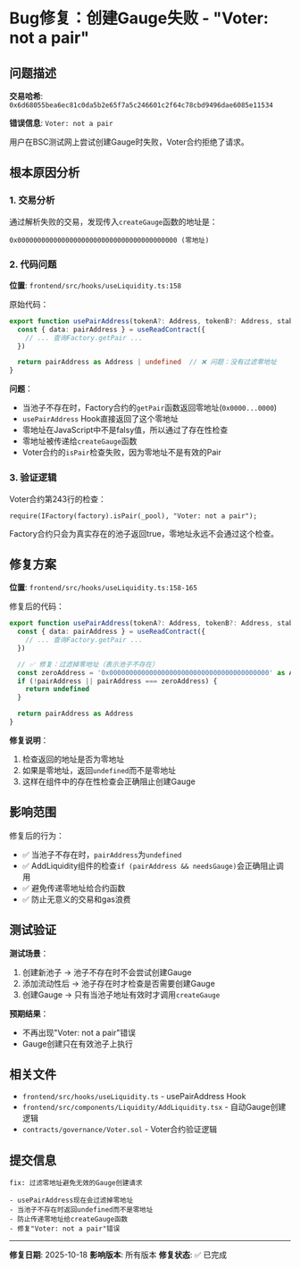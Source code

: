 # Bug修复：创建Gauge失败 - "Voter: not a pair"

## 问题描述

**交易哈希**: `0x6d68055bea6ec81c0da5b2e65f7a5c246601c2f64c78cbd9496dae6085e11534`

**错误信息**: `Voter: not a pair`

用户在BSC测试网上尝试创建Gauge时失败，Voter合约拒绝了请求。

## 根本原因分析

### 1. 交易分析

通过解析失败的交易，发现传入`createGauge`函数的地址是：
```
0x0000000000000000000000000000000000000000 (零地址)
```

### 2. 代码问题

**位置**: `frontend/src/hooks/useLiquidity.ts:158`

原始代码：
```typescript
export function usePairAddress(tokenA?: Address, tokenB?: Address, stable?: boolean) {
  const { data: pairAddress } = useReadContract({
    // ... 查询Factory.getPair ...
  })

  return pairAddress as Address | undefined  // ❌ 问题：没有过滤零地址
}
```

**问题**：
- 当池子不存在时，Factory合约的`getPair`函数返回零地址(`0x0000...0000`)
- `usePairAddress` Hook直接返回了这个零地址
- 零地址在JavaScript中不是falsy值，所以通过了存在性检查
- 零地址被传递给`createGauge`函数
- Voter合约的`isPair`检查失败，因为零地址不是有效的Pair

### 3. 验证逻辑

Voter合约第243行的检查：
```solidity
require(IFactory(factory).isPair(_pool), "Voter: not a pair");
```

Factory合约只会为真实存在的池子返回true，零地址永远不会通过这个检查。

## 修复方案

**位置**: `frontend/src/hooks/useLiquidity.ts:158-165`

修复后的代码：
```typescript
export function usePairAddress(tokenA?: Address, tokenB?: Address, stable?: boolean) {
  const { data: pairAddress } = useReadContract({
    // ... 查询Factory.getPair ...
  })

  // ✅ 修复：过滤掉零地址（表示池子不存在）
  const zeroAddress = '0x0000000000000000000000000000000000000000' as Address
  if (!pairAddress || pairAddress === zeroAddress) {
    return undefined
  }

  return pairAddress as Address
}
```

**修复说明**：
1. 检查返回的地址是否为零地址
2. 如果是零地址，返回`undefined`而不是零地址
3. 这样在组件中的存在性检查会正确阻止创建Gauge

## 影响范围

修复后的行为：
- ✅ 当池子不存在时，`pairAddress`为`undefined`
- ✅ AddLiquidity组件的检查`if (pairAddress && needsGauge)`会正确阻止调用
- ✅ 避免传递零地址给合约函数
- ✅ 防止无意义的交易和gas浪费

## 测试验证

**测试场景**：
1. 创建新池子 → 池子不存在时不会尝试创建Gauge
2. 添加流动性后 → 池子存在时才检查是否需要创建Gauge
3. 创建Gauge → 只有当池子地址有效时才调用`createGauge`

**预期结果**：
- 不再出现"Voter: not a pair"错误
- Gauge创建只在有效池子上执行

## 相关文件

- `frontend/src/hooks/useLiquidity.ts` - usePairAddress Hook
- `frontend/src/components/Liquidity/AddLiquidity.tsx` - 自动Gauge创建逻辑
- `contracts/governance/Voter.sol` - Voter合约验证逻辑

## 提交信息

```
fix: 过滤零地址避免无效的Gauge创建请求

- usePairAddress现在会过滤掉零地址
- 当池子不存在时返回undefined而不是零地址
- 防止传递零地址给createGauge函数
- 修复"Voter: not a pair"错误
```

---

**修复日期**: 2025-10-18
**影响版本**: 所有版本
**修复状态**: ✅ 已完成
